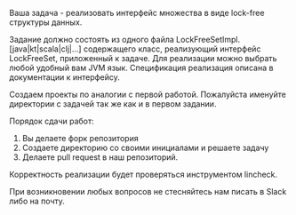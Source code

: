 Ваша задача - реализовать интерфейс множества в виде lock-free структуры данных.

Задание должно состоять из одного файла LockFreeSetImpl.[java|kt|scala|clj|...] содержащего класс, реализующий интерфейс LockFreeSet, приложенный к задаче. Для реализации можно выбрать любой удобный вам JVM язык.
Спецификация реализация описана в документации к интерфейсу.

Создаем проекты по аналогии с первой работой. Пожалуйста именуйте директории с задачей так же как и в первом задании.

Порядок сдачи работ:

1. Вы делаете форк репозитория
2. Создаете директорию со своими инициалами и решаете задачу
3. Делаете pull request в наш репозиторий.

Корректность реализации будет проверяться инструментом lincheck.

При возникновении любых вопросов не стесняйтесь нам писать в Slack либо на почту.
